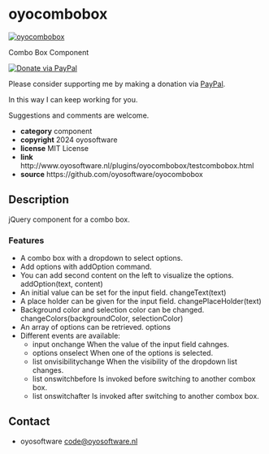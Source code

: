 # oyocombobox
<a href="http://oyosoftware.nl/plugins/oyocombobox/testcombobox.html" target="_blank">
  <img src="http://oyosoftware.nl/plugins/oyocombobox/oyocombobox.jpg" alt="oyocombobox">
</a>
<p>Combo Box Component</p>
<a href="https://www.paypal.com/cgi-bin/webscr?cmd=_donations&amp;currency_code=EUR&amp;business=code@oyosoftware.nl&amp;item_name=donation%20for%20oyotableheader" rel="nofollow">
  <img src="https://www.paypalobjects.com/en_US/i/btn/btn_donate_LG.gif" alt="Donate via PayPal" style="max-width: 100%;vertical-align: top">
</a>
<div>
<p style="max-width: 100%;vertical-align: middle">Please consider supporting me by making a donation via <a href="https://www.paypal.com/cgi-bin/webscr?cmd=_donations&amp;currency_code=EUR&amp;business=code@oyosoftware.nl&amp;item_name=donation%20for%20oyotableheader" rel="nofollow">PayPal</a>.</p>
<p>In this way I can keep working for you.</p>
<p>Suggestions and comments are welcome.</p>
</div>
<ul>
  <li><strong>category</strong> component</li>
  <li><strong>copyright</strong> 2024 oyosoftware </li>
  <li><strong>license</strong> MIT License</li>
  <li><strong>link</strong> http://www.oyosoftware.nl/plugins/oyocombobox/testcombobox.html</li>
  <li><strong>source</strong> https://github.com/oyosoftware/oyocombobox</li>
</ul>
<h2>Description</h2>
<p>jQuery component for a combo box.</p>
<h3>Features</h3>
<ul>
  <li>A combo box with a dropdown to select options.</li>
  <li>Add options with addOption command.</li>
  <li>You can add second content on the left to visualize the options. addOption(text, content)</li>
  <li>An initial value can be set for the input field. changeText(text)</li>
  <li>A place holder can be given for the input field. changePlaceHolder(text)</li>
  <li>Background color and selection color can be changed. changeColors(backgroundColor, selectionColor)</li>
  <li>An array of options can be retrieved. options</li>
  <li>Different events are available:
    <ul>
      <li>input onchange When the value of the input field cahnges.</li>
      <li>options onselect When one of the options is selected.</li>
      <li>list onvisibilitychange When the visibility of the dropdown list changes.</li>
      <li>list onswitchbefore Is invoked before switching to another combox box.</li>
      <li>list onswitchafter Is invoked after switching to another combox box.</li>
    </ul>  
  </li>
</ul>
<h2>Contact</h2>
<ul>
<li>oyosoftware <a href="mailto:code@oyosoftware.nl">code@oyosoftware.nl</a></li>
</ul>



